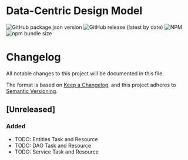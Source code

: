 # Data-Centric Design Model

![GitHub package.json version](https://img.shields.io/github/package-json/v/datacentricdesign/dcd-model)
![GitHub release (latest by date)](https://img.shields.io/github/v/release/datacentricdesign/dcd-model)
![NPM](https://img.shields.io/npm/l/@datacentricdesign/model)
![npm bundle size](https://img.shields.io/bundlephobia/minzip/@datacentricdesign/model)

# Changelog

All notable changes to this project will be documented in this file.

The format is based on [Keep a Changelog](https://keepachangelog.com/en/1.0.0/),
and this project adheres to [Semantic Versioning](https://semver.org/spec/v2.0.0.html).

## [Unreleased]

### Added

- TODO: Entities Task and Resource
- TODO: DAO Task and Resource
- TODO: Service Task and Resource
